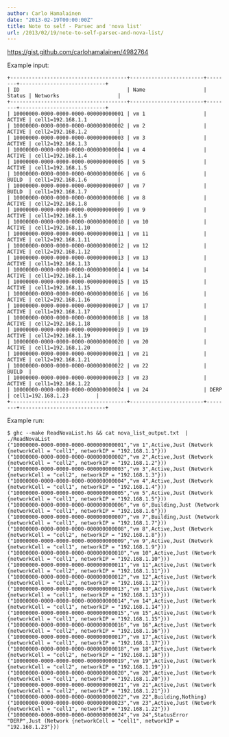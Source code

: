 ```yaml
---
author: Carlo Hamalainen
date: "2013-02-19T00:00:00Z"
title: Note to self - Parsec and 'nova list'
url: /2013/02/19/note-to-self-parsec-and-nova-list/
---
```


<https://gist.github.com/carlohamalainen/4982764>

Example input:

    +--------------------------------------+------------------------+--------+----------------------------+
    | ID                                   | Name                   | Status | Networks                   |
    +--------------------------------------+------------------------+--------+----------------------------+
    | 10000000-0000-0000-0000-000000000001 | vm 1                   | ACTIVE | cell1=192.168.1.1          |
    | 10000000-0000-0000-0000-000000000002 | vm 2                   | ACTIVE | cell2=192.168.1.2          |
    | 10000000-0000-0000-0000-000000000003 | vm 3                   | ACTIVE | cell2=192.168.1.3          |
    | 10000000-0000-0000-0000-000000000004 | vm 4                   | ACTIVE | cell1=192.168.1.4          |
    | 10000000-0000-0000-0000-000000000005 | vm 5                   | ACTIVE | cell1=192.168.1.5          |
    | 10000000-0000-0000-0000-000000000006 | vm 6                   | BUILD  | cell1=192.168.1.6          |
    | 10000000-0000-0000-0000-000000000007 | vm 7                   | BUILD  | cell1=192.168.1.7          |
    | 10000000-0000-0000-0000-000000000008 | vm 8                   | ACTIVE | cell2=192.168.1.8          |
    | 10000000-0000-0000-0000-000000000009 | vm 9                   | ACTIVE | cell1=192.168.1.9          |
    | 10000000-0000-0000-0000-000000000010 | vm 10                  | ACTIVE | cell1=192.168.1.10         |
    | 10000000-0000-0000-0000-000000000011 | vm 11                  | ACTIVE | cell2=192.168.1.11         |
    | 10000000-0000-0000-0000-000000000012 | vm 12                  | ACTIVE | cell2=192.168.1.12         |
    | 10000000-0000-0000-0000-000000000013 | vm 13                  | ACTIVE | cell1=192.168.1.13         |
    | 10000000-0000-0000-0000-000000000014 | vm 14                  | ACTIVE | cell1=192.168.1.14         |
    | 10000000-0000-0000-0000-000000000015 | vm 15                  | ACTIVE | cell1=192.168.1.15         |
    | 10000000-0000-0000-0000-000000000016 | vm 16                  | ACTIVE | cell2=192.168.1.16         |
    | 10000000-0000-0000-0000-000000000017 | vm 17                  | ACTIVE | cell1=192.168.1.17         |
    | 10000000-0000-0000-0000-000000000018 | vm 18                  | ACTIVE | cell2=192.168.1.18         |
    | 10000000-0000-0000-0000-000000000019 | vm 19                  | ACTIVE | cell2=192.168.1.19         |
    | 10000000-0000-0000-0000-000000000020 | vm 20                  | ACTIVE | cell1=192.168.1.20         |
    | 10000000-0000-0000-0000-000000000021 | vm 21                  | ACTIVE | cell2=192.168.1.21         |
    | 10000000-0000-0000-0000-000000000022 | vm 22                  | BUILD  |                            |
    | 10000000-0000-0000-0000-000000000023 | vm 23                  | ACTIVE | cell1=192.168.1.22         |
    | 10000000-0000-0000-0000-000000000024 | vm 24                  | DERP   | cell1=192.168.1.23         |
    +--------------------------------------+------------------------+--------+----------------------------+

Example run:

    $ ghc --make ReadNovaList.hs && cat nova_list_output.txt  | ./ReadNovaList
    ("10000000-0000-0000-0000-000000000001","vm 1",Active,Just (Network {networkCell = "cell1", networkIP = "192.168.1.1"}))
    ("10000000-0000-0000-0000-000000000002","vm 2",Active,Just (Network {networkCell = "cell2", networkIP = "192.168.1.2"}))
    ("10000000-0000-0000-0000-000000000003","vm 3",Active,Just (Network {networkCell = "cell2", networkIP = "192.168.1.3"}))
    ("10000000-0000-0000-0000-000000000004","vm 4",Active,Just (Network {networkCell = "cell1", networkIP = "192.168.1.4"}))
    ("10000000-0000-0000-0000-000000000005","vm 5",Active,Just (Network {networkCell = "cell1", networkIP = "192.168.1.5"}))
    ("10000000-0000-0000-0000-000000000006","vm 6",Building,Just (Network {networkCell = "cell1", networkIP = "192.168.1.6"}))
    ("10000000-0000-0000-0000-000000000007","vm 7",Building,Just (Network {networkCell = "cell1", networkIP = "192.168.1.7"}))
    ("10000000-0000-0000-0000-000000000008","vm 8",Active,Just (Network {networkCell = "cell2", networkIP = "192.168.1.8"}))
    ("10000000-0000-0000-0000-000000000009","vm 9",Active,Just (Network {networkCell = "cell1", networkIP = "192.168.1.9"}))
    ("10000000-0000-0000-0000-000000000010","vm 10",Active,Just (Network {networkCell = "cell1", networkIP = "192.168.1.10"}))
    ("10000000-0000-0000-0000-000000000011","vm 11",Active,Just (Network {networkCell = "cell2", networkIP = "192.168.1.11"}))
    ("10000000-0000-0000-0000-000000000012","vm 12",Active,Just (Network {networkCell = "cell2", networkIP = "192.168.1.12"}))
    ("10000000-0000-0000-0000-000000000013","vm 13",Active,Just (Network {networkCell = "cell1", networkIP = "192.168.1.13"}))
    ("10000000-0000-0000-0000-000000000014","vm 14",Active,Just (Network {networkCell = "cell1", networkIP = "192.168.1.14"}))
    ("10000000-0000-0000-0000-000000000015","vm 15",Active,Just (Network {networkCell = "cell1", networkIP = "192.168.1.15"}))
    ("10000000-0000-0000-0000-000000000016","vm 16",Active,Just (Network {networkCell = "cell2", networkIP = "192.168.1.16"}))
    ("10000000-0000-0000-0000-000000000017","vm 17",Active,Just (Network {networkCell = "cell1", networkIP = "192.168.1.17"}))
    ("10000000-0000-0000-0000-000000000018","vm 18",Active,Just (Network {networkCell = "cell2", networkIP = "192.168.1.18"}))
    ("10000000-0000-0000-0000-000000000019","vm 19",Active,Just (Network {networkCell = "cell2", networkIP = "192.168.1.19"}))
    ("10000000-0000-0000-0000-000000000020","vm 20",Active,Just (Network {networkCell = "cell1", networkIP = "192.168.1.20"}))
    ("10000000-0000-0000-0000-000000000021","vm 21",Active,Just (Network {networkCell = "cell2", networkIP = "192.168.1.21"}))
    ("10000000-0000-0000-0000-000000000022","vm 22",Building,Nothing)
    ("10000000-0000-0000-0000-000000000023","vm 23",Active,Just (Network {networkCell = "cell1", networkIP = "192.168.1.22"}))
    ("10000000-0000-0000-0000-000000000024","vm 24",StatusError "DERP",Just (Network {networkCell = "cell1", networkIP = "192.168.1.23"}))

